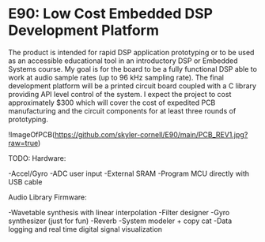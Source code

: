 # E90: Low Cost Embedded DSP Development Platform

The product is intended for rapid DSP application prototyping or to be used as an accessible educational tool in an introductory DSP or Embedded Systems course.
My goal is for the board to be a fully functional DSP able to work at audio sample rates (up to 96 kHz sampling rate). 
The final development platform will be a printed circuit board coupled with a C library providing API level control of the system.
I expect the project to cost approximately $300 which will cover the cost of expedited PCB manufacturing and the circuit components for at least three rounds of prototyping. 


!ImageOfPCB(https://github.com/skyler-cornell/E90/main/PCB_REV1.jpg?raw=true)

TODO:
Hardware:

-Accel/Gyro
-ADC user input
-External SRAM
-Program MCU directly with USB cable

Audio Library Firmware:

-Wavetable synthesis with linear interpolation
-Filter designer
-Gyro synthesizer (just for fun)
-Reverb
-System modeler + copy cat
-Data logging and real time digital signal visualization

